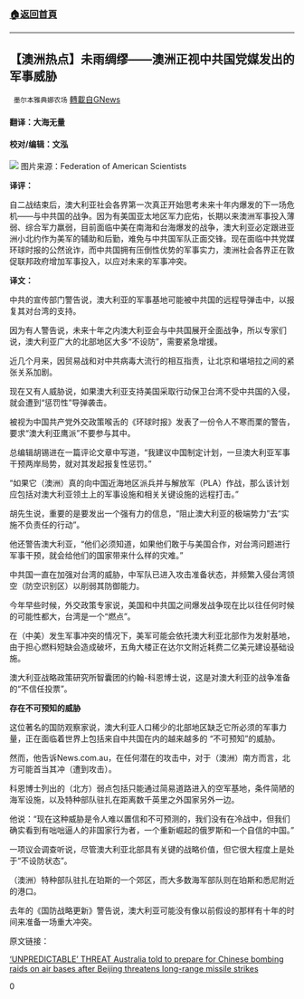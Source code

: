 ###  [:house:返回首頁](https://github.com/ourhimalayas/txt)
---

## 【澳洲热点】未雨绸缪——澳洲正视中共国党媒发出的军事威胁
` 墨尔本雅典娜农场` [轉載自GNews](https://gnews.org/zh-hans/1229585/)

#### 翻译：大海无量

#### 校对/编辑：文泓
![]()![](https://gnews.org/wp-content/uploads/2021/05/PACOM_Map-1024x767-3.jpg)
图片来源：Federation of American Scientists

**译评：**

自二战结束后，澳大利亚社会各界第一次真正开始思考未来十年内爆发的下一场危机——与中共国的战争。因为有美国亚太地区军力庇佑，长期以来澳洲军事投入薄弱、综合军力羸弱，目前面临中美在南海和台海爆发的战争，澳大利亚必定跟进亚洲小北约作为美军的辅助和后勤，难免与中共国军队正面交锋。现在面临中共党媒环球时报的公然讹诈，而中共国拥有压倒性优势的军事实力，澳洲社会各界正在敦促联邦政府增加军事投入，以应对未来的军事冲突。

**译文：**

中共的宣传部门警告说，澳大利亚的军事基地可能被中共国的远程导弹击中，以报复其对台湾的支持。

因为有人警告说，未来十年之内澳大利亚会与中共国展开全面战争，所以专家们说，澳大利亚广大的北部地区大多“不设防”，需要紧急增援。

近几个月来，因贸易战和对中共病毒大流行的相互指责，让北京和堪培拉之间的紧张关系加剧。

现在又有人威胁说，如果澳大利亚支持美国采取行动保卫台湾不受中共国的入侵，就会遭到“惩罚性”导弹袭击。

被视为中国共产党外交政策喉舌的《环球时报》发表了一份令人不寒而栗的警告，要求“澳大利亚鹰派”不要参与其中。

总编辑胡锡进在一篇评论文章中写道，“我建议中国制定计划，一旦澳大利亚军事干预两岸局势，就对其发起报复性惩罚。”

“如果它（澳洲）真的向中国近海地区派兵并与解放军（PLA）作战，那么该计划应包括对澳大利亚领土上的军事设施和相关关键设施的远程打击。”

胡先生说，重要的是要发出一个强有力的信息，“阻止澳大利亚的极端势力”去“实施不负责任的行动”。

他还警告澳大利亚，“他们必须知道，如果他们敢于与美国合作，对台湾问题进行军事干预，就会给他们的国家带来什么样的灾难。”

中共国一直在加强对台湾的威胁，中军队已进入攻击准备状态，并频繁入侵台湾领空（防空识别区）以削弱其防御能力。

今年早些时候，外交政策专家说，美国和中共国之间爆发战争现在比以往任何时候的可能性都大，台湾是一个“燃点”。

在（中美）发生军事冲突的情况下，美军可能会依托澳大利亚北部作为发射基地，由于担心燃料短缺会造成破坏，五角大楼正在达尔文附近耗费二亿美元建设基础设施。

澳大利亚战略政策研究所智囊团的约翰-科恩博士说，这是对澳大利亚的战争准备的“不信任投票”。

**存在不可预知的威胁**

这位著名的国防观察家说，澳大利亚人口稀少的北部地区缺乏它所必须的军事力量，正在面临着世界上包括来自中共国在内的越来越多的 “不可预知”的威胁。

然而，他告诉News.com.au，在任何潜在的攻击中，对于（澳洲）南方而言，北方可能首当其冲（遭到攻击）。

科恩博士列出的（北方）弱点包括只能通过简易道路进入的空军基地，条件简陋的海军设施，以及特种部队驻扎在距离数千英里之外国家另外一边。

他说：“现在这种威胁是令人难以置信和不可预测的，我们没有在冷战中，但我们确实看到有咄咄逼人的非国家行为者，一个重新崛起的俄罗斯和一个自信的中国。”

一项议会调查听说，尽管澳大利亚北部具有关键的战略价值，但它很大程度上是处于“不设防状态”。

（澳洲）特种部队驻扎在珀斯的一个郊区，而大多数海军部队则在珀斯和悉尼附近的港口。

去年的《国防战略更新》警告说，澳大利亚可能没有像以前假设的那样有十年的时间来准备一场重大冲突。

原文链接：

[‘UNPREDICTABLE’ THREAT Australia told to prepare for Chinese bombing raids on air bases after Beijing threatens long-range missile strikes](https://www.thesun.co.uk/news/14907677/australia-chinese-bombing-raids-beijing-threat/)

0
